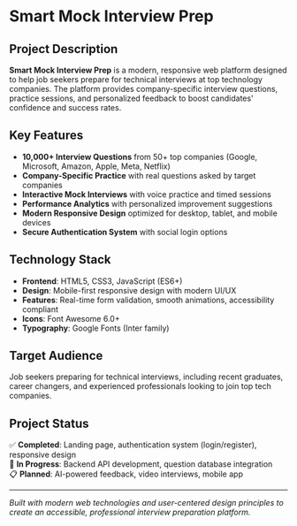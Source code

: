 # Smart Mock Interview Prep

## Project Description

**Smart Mock Interview Prep** is a modern, responsive web platform designed to help job seekers prepare for technical interviews at top technology companies. The platform provides company-specific interview questions, practice sessions, and personalized feedback to boost candidates' confidence and success rates.

## Key Features

- **10,000+ Interview Questions** from 50+ top companies (Google, Microsoft, Amazon, Apple, Meta, Netflix)
- **Company-Specific Practice** with real questions asked by target companies
- **Interactive Mock Interviews** with voice practice and timed sessions
- **Performance Analytics** with personalized improvement suggestions
- **Modern Responsive Design** optimized for desktop, tablet, and mobile devices
- **Secure Authentication System** with social login options

## Technology Stack

- **Frontend**: HTML5, CSS3, JavaScript (ES6+)
- **Design**: Mobile-first responsive design with modern UI/UX
- **Features**: Real-time form validation, smooth animations, accessibility compliant
- **Icons**: Font Awesome 6.0+
- **Typography**: Google Fonts (Inter family)

## Target Audience

Job seekers preparing for technical interviews, including recent graduates, career changers, and experienced professionals looking to join top tech companies.

## Project Status

✅ **Completed**: Landing page, authentication system (login/register), responsive design  
🚧 **In Progress**: Backend API development, question database integration  
📋 **Planned**: AI-powered feedback, video interviews, mobile app

---

*Built with modern web technologies and user-centered design principles to create an accessible, professional interview preparation platform.*